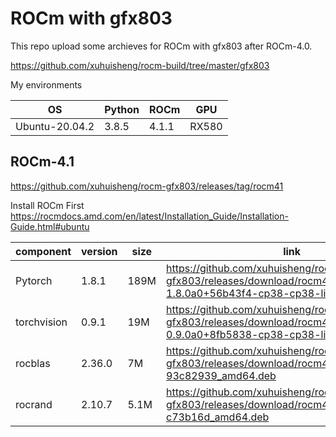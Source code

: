 
# ROCm with gfx803

This repo upload some archieves for ROCm with gfx803 after ROCm-4.0.

<https://github.com/xuhuisheng/rocm-build/tree/master/gfx803>

My environments

|OS            |Python|ROCm |GPU  |
|--------------|------|-----|-----|
|Ubuntu-20.04.2|3.8.5 |4.1.1|RX580|

## ROCm-4.1

<https://github.com/xuhuisheng/rocm-gfx803/releases/tag/rocm41>

Install ROCm First <https://rocmdocs.amd.com/en/latest/Installation_Guide/Installation-Guide.html#ubuntu>

|component  |version|size|link|
|-----------|-------|----|----|
|Pytorch    |1.8.1  |189M|<https://github.com/xuhuisheng/rocm-gfx803/releases/download/rocm41/torch-1.8.0a0+56b43f4-cp38-cp38-linux_x86_64.whl>|
|torchvision|0.9.1  |19M |<https://github.com/xuhuisheng/rocm-gfx803/releases/download/rocm41/torchvision-0.9.0a0+8fb5838-cp38-cp38-linux_x86_64.whl>|
|rocblas    |2.36.0 |7M  |<https://github.com/xuhuisheng/rocm-gfx803/releases/download/rocm41/rocblas_2.36.0-93c82939_amd64.deb>|
|rocrand    |2.10.7 |5.1M|<https://github.com/xuhuisheng/rocm-gfx803/releases/download/rocm41/rocrand_2.10.7-c73b16d_amd64.deb>|

